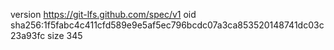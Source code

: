 version https://git-lfs.github.com/spec/v1
oid sha256:1f5fabc4c411cfd589e9e5af5ec796bcdc07a3ca853520148741dc03c23a93fc
size 345
